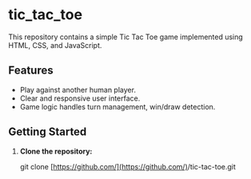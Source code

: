 # tic_tac_toe

This repository contains a simple Tic Tac Toe game implemented using HTML, CSS, and JavaScript.

## Features

* Play against another human player.
* Clear and responsive user interface.
* Game logic handles turn management, win/draw detection.

## Getting Started

1. **Clone the repository:**

   git clone [https://github.com/](https://github.com/)<your-username>/tic-tac-toe.git
